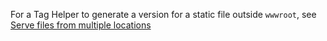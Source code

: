 
For a Tag Helper to generate a version for a static file outside `wwwroot`, see [Serve files from multiple locations](xref:fundamentals/static-files#serve-files-from-multiple-locations)